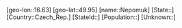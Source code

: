 ﻿---
location: [49.95,16.63]
type: City
tags:
- geo/City


SpocWebEntityId: 32776
isDeleted: false
confidential: public

---
[geo-lon::16.63]
[geo-lat::49.95]
[name::Nepomuk]
[State::]
[Country::Czech_Rep.]
[StateId::]
[Population::]
[Unknown::]

